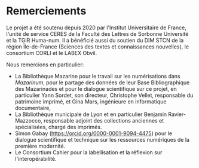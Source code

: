 # Remerciements

Le projet a été soutenu depuis 2020 par l'Institut Universitaire de France, l'unité de service CERES de la Faculté des Lettres de Sorbonne Université et la TGIR Huma-num.
Il a bénéficié aussi du soutien du DIM STCN de la région Île-de-France (Sciences des textes et connaissances nouvelles), le consortium CORLI et le LABEX Obvil.

Nous remercions en particulier:
- La Bibliothèque Mazarine pour le travail sur les numérisations dans *Mazarinum*, pour le partage des données de leur Base Bibliographique des Mazarinades et pour le dialogue scientifique sur ce projet, en particulier Yann Sordet, son directeur, Christophe Vellet, responsable du patrimoine imprimé, et Gina Mars, ingénieure en informatique documentaire,
- La Bibliothèque municipale de Lyon et en particulier Benjamin Ravier-Mazzocco, responsable adjoint des collections anciennes et spécialisées, chargé des imprimés.
- Simon Gabay (https://orcid.org/0000-0001-9094-4475) pour le dialogue scientifique et technique sur les ressources numériques de la première modernité.
- Le Consortium Cahier pour la labellisation et la réflexion sur l'interopérabilité.

